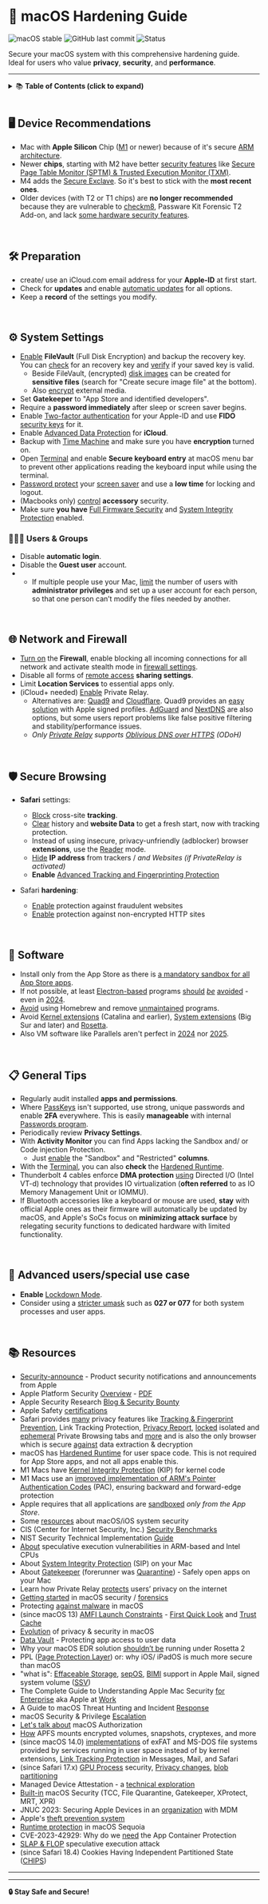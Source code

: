 # 🍏 macOS Hardening Guide
![macOS stable](https://badgen.net/badge/icon/MacOS%20Sequoia%2015.4.1?icon=apple&label) ![GitHub last commit](https://img.shields.io/github/last-commit/beerisgood/macOS_Hardening?label=last%20update%3A) ![Status](https://img.shields.io/badge/status-active-brightgreen)

Secure your macOS system with this comprehensive hardening guide.  
Ideal for users who value **privacy**, **security**, and **performance**.

---

<details>
<summary>📚 <strong>Table of Contents (click to expand)</strong></summary>

- 🖥️ [Device Recommendations](#%EF%B8%8F-device-recommendations)
- 🛠️ [Preparation](#%EF%B8%8F-preparation)
- ⚙️ [System Settings]([#%EF%B8%8F-system-settings)
- 🧑‍🤝‍🧑 [Users & Groups](#-users--groups)
- 🌐 [Network and Firewall](#-network-and-firewall)
- 🛡️ [Secure Browsing](#%EF%B8%8F-secure-browsing)
- 🧰 [Software]([#-software)
- 📋 [General Tips](#-general-tips)
- 💪 [Advanced users/special use case](#-advanced-usersspecial-use-case)
- 📚 [Resources](#-resources)

</details>
</br>

## 🖥️ Device Recommendations
- Mac with **Apple Silicon** Chip ([M1](https://en.wikipedia.org/wiki/Apple_M1) or newer) because of it's secure [ARM architecture](https://en.wikipedia.org/wiki/ARM_architecture_family).
- Newer **chips**, starting with M2 have better [security features](https://help.apple.com/pdf/security/en_US/apple-platform-security-guide.pdf) like [Secure Page Table Monitor (SPTM) & Trusted Execution Monitor (TXM)](https://support.apple.com/guide/security/sec8b776536b/1/web/1#secd022396fb).
- M4 adds the [Secure Exclave](https://discussions.apple.com/thread/255753688). So it's best to stick with the **most recent ones**.
- Older devices (with T2 or T1 chips) are **no longer recommended** because they are vulnerable to [checkm8](https://en.wikipedia.org/wiki/Apple_T2#Security_vulnerabilities), Passware Kit Forensic T2 Add-on, and lack [some hardware security features](https://support.apple.com/guide/security/sec87716a080/1/web/1).

</br>

## 🛠️ Preparation
- create/ use an iCloud.com email address for your **Apple-ID** at first start.
- Check for **updates** and enable [automatic updates](https://support.apple.com/guide/mac-help/get-macos-updates-mchlpx1065/mac) for all options.
- Keep a **record** of the settings you modify.

</br>

## ⚙️ System Settings
- [Enable](https://support.apple.com/guide/mac-help/mh11785/mac)  **FileVault** (Full Disk Encryption) and backup the recovery key. You can [check](https://discussions.apple.com/thread/254809188?answerId=260077837022&sortBy=rank#260077837022) for an recovery key and [verify](https://discussions.apple.com/thread/254289127?answerId=258038445022&sortBy=rank#258038445022) if your saved key is valid.
  - Beside FileVault, (encrypted) [disk images](https://support.apple.com/guide/disk-utility/dskutl11888/mac) can be created for **sensitive files** (search for "Create secure image file" at the bottom). 
  - Also [encrypt](https://support.apple.com/guide/mac-help/mh40593/) external media.
- Set **Gatekeeper** to "App Store and identified developers".
- Require a **password immediately** after sleep or screen saver begins.
- Enable [Two-factor authentication](https://support.apple.com/102660) for your Apple-ID and use **FIDO** [security keys](https://support.apple.com/HT213154) for it.
- Enable [Advanced Data Protection](https://support.apple.com/HT202303#advanced) for **iCloud**.
- Backup with [Time Machine](https://support.apple.com/HT201250) and make sure you have **encryption** turned on.
- Open [Terminal](https://support.apple.com/guide/terminal/apd5265185d-f365-44cb-8b09-71a064a42125/mac) and enable **Secure keyboard entry** at macOS menu bar to prevent other applications reading the keyboard input while using the terminal.
- [Password protect](https://support.apple.com/guide/mac-help/require-a-password-after-waking-your-mac-mchlp2270/11.0/mac) your [screen saver](https://support.apple.com/guide/mac-help/use-a-screen-saver-mchl4b68853d/mac) and use a **low time** for locking and logout.
- (Macbooks only) [control](https://support.apple.com/guide/deployment/depf8a4cb051/web) **accessory** security.
- Make sure **you have** [Full Firmware Security](https://support.apple.com/guide/mac-help/change-security-settings-startup-disk-a-mac-mchl768f7291/mac) and [System Integrity Protection](https://developer.apple.com/library/archive/documentation/Security/Conceptual/System_Integrity_Protection_Guide/ConfiguringSystemIntegrityProtection/ConfiguringSystemIntegrityProtection.html) enabled.

### 🧑‍🤝‍🧑 Users & Groups
- Disable **automatic login**.
- Disable the **Guest user** account.
- - If multiple people use your Mac, [limit](https://support.apple.com/guide/mac-help/flvlt003/mac) the number of users with **administrator privileges** and set up a user account for each person, so that one person can’t modify the files needed by another.

</br>

## 🌐 Network and Firewall
- [Turn on](https://support.apple.com/guide/mac-help/mh34041/mac) the **Firewall**, enable blocking all incoming connections for all network and activate stealth mode in [firewall settings](https://support.apple.com/guide/mac-help/mh11783/15.0/mac/).
- Disable all forms of [remote access](https://support.apple.com/guide/remote-desktop/enable-remote-management-apd8b1c65bd/mac) **sharing settings**.
- Limit **Location Services** to essential apps only.
- (iCloud+ needed) [Enable](https://support.apple.com/102602) Private Relay.
  -  Alternatives are: [Quad9](https://www.quad9.net) and [Cloudflare](https://developers.cloudflare.com/1.1.1.1/setup/ios/). Quad9 provides an [easy solution](https://docs.quad9.net/Setup_Guides/MacOS/Big_Sur_and_later_%28Encrypted%29/) with Apple signed profiles. [AdGuard](https://adguard-dns.io) and [NextDNS](https://nextdns.io/) are also options, but some users report problems like false positive filtering and stability/performance issues.
  - *Only [Private Relay](https://www.apple.com/privacy/docs/iCloud_Private_Relay_Overview_Dec2021.PDF) supports [Oblivious DNS over HTTPS](https://en.wikipedia.org/wiki/DNS_over_HTTPS#Oblivious_DNS_over_HTTPS) (ODoH)*

</br>

## 🛡️ Secure Browsing

- **Safari** settings:
  - [Block](https://support.apple.com/guide/safari/sfri40732/mac) cross-site **tracking**.
  - [Clear](https://support.apple.com/guide/safari/sfri11471/mac) history and **website Data** to get a fresh start, now with tracking protection.
  - Instead of using insecure, privacy-unfriendly (adblocker) browser **extensions**, use the [Reader](https://support.apple.com/guide/safari/sfri32632/mac) mode.
  - [Hide](https://support.apple.com/guide/safari/sfri35610/mac) **IP address** from trackers / *and Websites (if PrivateRelay is activated)*
  - **Enable** [Advanced Tracking and Fingerprinting Protection](https://support.apple.com/guide/safari/ibrw1075/)

- Safari **hardening**:
  - [Enable](https://support.apple.com/guide/safari/ibrw1074/mac/) protection against fraudulent websites
  - [Enable](https://support.apple.com/guide/safari/ibrw1074/mac/)  protection against non-encrypted HTTP sites

</br>

## 🧰 Software
- Install only from the App Store as there is [a mandatory sandbox for all App Store apps](https://developer.apple.com/documentation/security/app_sandbox). 
- If not possible, at least [Electron-based](https://www.electronjs.org/apps) programs [should](https://wojciechregula.blog/post/abusing-electron-apps-to-bypass-macos-security-controls/) [_be_](https://medium.com/@metnew/why-electron-apps-cant-store-your-secrets-confidentially-inspect-option-a49950d6d51f) [avoided](https://blog.xpnsec.com/macos-injection-via-third-party-frameworks/) - even in [2024](https://wojciechregula.blog/post/electroniz3r/). 
- [Avoid](https://sector7.computest.nl/post/2024-04-bringing-process-injection-into-view-exploiting-all-macos-apps-using-nib-files/) using Homebrew and remove [unmaintained](https://blog.kandji.io/twitch-privileged-helper) programs.
- Avoid [Kernel extensions](https://support.apple.com/guide/deployment/depa5fb8376f/1/web/1.0) (Catalina and earlier), [System extensions](https://support.apple.com/HT210999) (Big Sur and later) and [Rosetta](https://support.apple.com/guide/security/secebb113be1/web).
- Also VM software like Parallels aren't perfect in [2024](https://khronokernel.com/macos/2024/05/30/CVE-2024-34331.html) nor [2025](https://jhftss.github.io/Parallels-0-day/).

</br>

## 📋 General Tips

-   Regularly audit installed **apps and permissions**.
-   Where [PassKeys](https://support.apple.com/HT213305) isn't supported, use strong, unique passwords and enable  **2FA** everywhere. This is easily **manageable** with internal [Passwords program](https://support.apple.com/guide/passwords/mchl901b1b95/mac).
-   Periodically review  **Privacy Settings**.
- With **Activity Monitor** you can find Apps lacking the Sandbox and/ or Code injection Protection.
  - Just [enable](https://developer.apple.com/documentation/security/app_sandbox/protecting_user_data_with_app_sandbox#4098972) the "Sandbox" and "Restricted" **columns**.
 - With the [Terminal](https://github.com/beerisgood/macOS_Hardening/blob/main/Hardened%20Runtime%20Check), you can also **check** the [Hardened Runtime](https://developer.apple.com/documentation/security/hardened_runtime).
- Thunderbolt 4 cables enforce **DMA protection** [using](https://www.intel.com/content/www/us/en/content-details/753497/security-brief-thunderbolt-4.html) Directed I/O (Intel VT-d) technology that provides IO virtualization (**often referred** to as IO Memory Management Unit or IOMMU).
- If Bluetooth accessories like a keyboard or mouse are used, **stay** with official Apple ones as their firmware will automatically be updated by macOS, and Apple's SoCs focus on **minimizing attack surface** by relegating security functions to dedicated hardware with limited functionality.

</br>

## 💪 Advanced users/special use case
- **Enable** [Lockdown Mode](https://support.apple.com/105120).
- Consider using a [stricter umask](https://support.apple.com/HT201684) such as **027 or 077** for both system processes and user apps.

</br>

## 📚 Resources

-   [Security-announce](https://lists.apple.com/mailman/listinfo/security-announce) - Product security notifications and announcements from Apple
- Apple Platform Security [Overview](https://support.apple.com/guide/security/) - [PDF](https://help.apple.com/pdf/security/en_US/apple-platform-security-guide.pdf)
- Apple Security Research [Blog & Security Bounty](https://security.apple.com)
- Apple Safety [certifications](https://support.apple.com/guide/certifications/apc353b1b736/web)
- Safari provides [many](https://webkit.org/blog/category/privacy/) privacy features like [Tracking & Fingerprint Prevention](https://webkit.org/tracking-prevention/), Link Tracking Protection, [Privacy Report](https://support.apple.com/guide/safari/ibrw35004465/mac), [locked](https://support.apple.com/guide/safari/ibrw1069/mac) isolated and [ephemeral](https://developer.apple.com/documentation/foundation/urlsessionconfiguration/1410529-ephemeral) Private Browsing tabs and [more](https://support.apple.com/guide/safari/welcome/mac) and is also the only browser which is secure [against](https://github.com/moonD4rk/HackBrowserData?tab=readme-ov-file#macos) data extraction & decryption
- macOS has [Hardened Runtime](https://developer.apple.com/documentation/security/hardened_runtime) for user space code. This is not required for App Store apps, and not all apps enable this.
- M1 Macs have [Kernel Integrity Protection](https://support.apple.com/guide/security/secb7ea06b49/web) (KIP) for kernel code
- M1 Macs use an [improved implementation of ARM's Pointer Authentication Codes](https://developer.apple.com/documentation/security/preparing_your_app_to_work_with_pointer_authentication) (PAC), ensuring backward and forward-edge protection
- Apple requires that all applications are [sandboxed](https://developer.apple.com/documentation/security/app_sandbox) _only from the App Store_.
- Some [resources](https://github.com/houjingyi233/macOS-iOS-system-security) about macOS/iOS system security
- CIS (Center for Internet Security, Inc.) [Security Benchmarks](https://www.cisecurity.org/benchmark/apple_os/)
- NIST Security Technical Implementation [Guide](https://ncp.nist.gov/checklist/1069)
- [About](https://support.apple.com/HT208394) speculative execution vulnerabilities in ARM-based and Intel CPUs
- About [System Integrity Protection](https://support.apple.com/HT204899) (SIP) on your Mac
- About [Gatekeeper](https://support.apple.com/HT202491) (forerunner was [Quarantine](https://0xmachos.com/2019-02-01-Quarantine-Intro/)) - Safely open apps on your Mac
- Learn how Private Relay [protects](https://www.apple.com/privacy/docs/iCloud_Private_Relay_Overview_Dec2021.PDF) users’ privacy on the internet
- [Getting started](https://theevilbit.github.io/posts/getting_started_in_macos_security/) in macOS security / [forensics](https://gist.github.com/0xmachos/6e8b813cffc2035914606bd4cda491d2)
- Protecting [against malware](https://support.apple.com/guide/security/sec469d47bd8/web) in macOS
- (since macOS 13) [AMFI Launch Constraints](https://theevilbit.github.io/posts/launch_constraints_deep_dive/) - [First Quick Look](https://theevilbit.github.io/posts/amfi_launch_constraints/) and [Trust Cache](https://support.apple.com/guide/security/trust-caches-sec7d38fbf97/web)
- [Evolution](https://github.com/beerisgood/macOS_Hardening/blob/main/Evolution%20of%20privacy%20%26%20security.md) of privacy & security in macOS
- [Data Vault](https://support.apple.com/guide/security/secc01781f46/1/web/1) - Protecting app access to user data
- Why your macOS EDR solution [shouldn’t be](https://www.sentinelone.com/blog/why-your-macos-edr-solution-shouldnt-be-running-under-rosetta-2/) running under Rosetta 2
- PPL ([Page Protection Layer](https://support.apple.com/guide/security/sec8b776536b/1/web/1#sec314c3af61)) or: why iOS/ iPadOS is much more secure than macOS
- "what is": [Effaceable Storage](https://support.apple.com/guide/security/aside/sec0183122de/1/web/1), [sepOS](https://support.apple.com/guide/security/aside/secc3e4f7a43/1/web/1), [BIMI](https://support.apple.com/HT213155) support in Apple Mail, signed system volume ([SSV](https://support.apple.com/guide/mac-help/mchl0f9af76f/mac))
- The Complete Guide to Understanding Apple Mac Security [for Enterprise](https://assets.sentinelone.com/macos-security/enterprise-mac-security) aka Apple at [Work](https://www.apple.com/business/enterprise/security/)
- A Guide to macOS Threat Hunting and Incident [Response](https://assets.sentinelone.com/c/sentinal-one-mac-os-?x=fvgtlj)
- macOS Security & Privilege [Escalation](https://book.hacktricks.xyz/macos-hardening/macos-security-and-privilege-escalation)
- [Let's talk about](https://theevilbit.github.io/posts/macos_authorization/) macOS Authorization
- [How](https://eclecticlight.co/2023/04/03/how-apfs-mounts-encrypted-volumes-snapshots-cryptexes-and-more/) APFS mounts encrypted volumes, snapshots, cryptexes, and more
- (since macOS 14.0) [implementations](https://developer.apple.com/documentation/macos-release-notes/macos-14-release-notes#File-System) of exFAT and MS-DOS file systems provided by services running in user space instead of by kernel extensions, [Link Tracking Protection](https://www.apple.com/newsroom/2023/06/apple-announces-powerful-new-privacy-and-security-features/) in Messages, Mail, and Safari
- (since Safari 17.x) [GPU Process](https://webkit.org/blog/14445/webkit-features-in-safari-17-0/) security, [Privacy changes](https://cunderwood.dev/2023/06/09/privacy-changes-coming-to-safari-17/), [blob partitioning](https://webkit.org/blog/14787/webkit-features-in-safari-17-2/#privacy)
- Managed Device Attestation - a [technical exploration](https://jedda.me/managed-device-attestation-a-technical-exploration/)
- [Built-in](https://www.huntress.com/blog/built-in-macos-security-tools) macOS Security (TCC, File Quarantine, Gatekeeper, XProtect, MRT, XPR)
- JNUC 2023: Securing Apple Devices in an [organization](https://www.youtube.com/watch?v=yxovR80sV7Y) with MDM
- Apple's [theft prevention system](https://support.apple.com/102541)
- [Runtime protection](https://developer.apple.com/news/?id=saqachfa) in macOS Sequoia
- CVE-2023-42929: Why do we [need](https://jhftss.github.io/CVE-2023-42929-Why-Do-We-Need-The-App-Container-Protection/) the App Container Protection
- [SLAP & FLOP](https://predictors.fail) speculative execution attack
- (since Safari 18.4) Cookies Having Independent Partitioned State ([CHIPS](https://webkit.org/blog/16574/webkit-features-in-safari-18-4/#networking))

---
---

**🔒 Stay Safe and Secure!**
